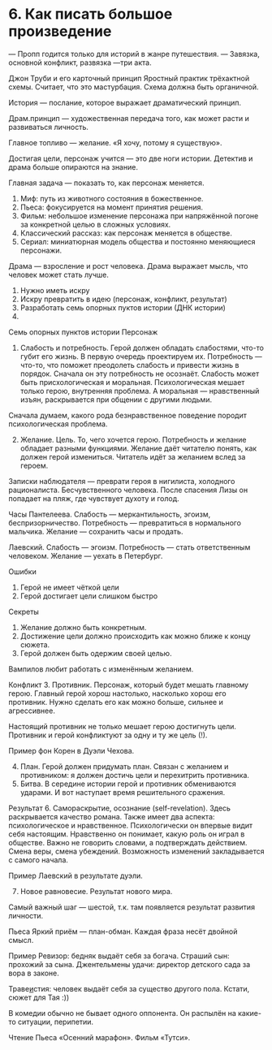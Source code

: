 # 6. Как писать большое произведение

— Пропп годится только для историй в жанре путешествия.
— Завязка, основной конфликт, развязка —три акта.

Джон Труби и его карточный принцип
Яростный практик трёхактной схемы. Считает, что это мастурбация. Схема должна быть органичной. 

История — послание, которое выражает драматический принцип. 

Драм.принцип — художественная передача того, как может расти и развиваться личность. 

Главное топливо — желание. «Я хочу, потому я существую». 

Достигая цели, персонаж учится — это две ноги истории. Детектив и драма больше опираются на знание.

Главная задача — показать то, как персонаж меняется.

1.	Миф: путь из животного состояния в божественное.
2.	Пьеса: фокусируется на момент принятия решения.
3.	Фильм: небольшое изменение персонажа при напряжённой погоне за конкретной целью в сложных условиях.
4.	Классический рассказ: как персонаж меняется в обществе.
5.	Сериал: миниатюрная модель общества и постоянно меняющиеся персонажи.

Драма — взросление и рост человека. Драма выражает мысль, что человек может стать лучше.

1.	Нужно иметь искру
2.	Искру превратить в идею (персонаж, конфликт, результат)
3.	Разработать семь опорных пуктов истории (ДНК истории)
4.	  


Семь опорных пунктов истории
Персонаж
1. Слабость и потребность. Герой должен обладать слабостями, что-то губит его жизнь. В первую очередь проектируем их. Потребность — что-то, что поможет преодолеть слабость и привести жизнь в порядок. Сначала он эту потребность не осознаёт. Слабость может быть присхологическая и моральная. Психологическая мешает только герою, внутренняя проблема. А моральная — нравственный изъян, раскрывается при общении с другими людьми.

Сначала думаем, какого рода безнравственное поведение породит психологическая проблема.

2. Желание. Цель. То, чего хочется герою. Потребность и желание обладает разными функциями. Желание даёт читателю понять, как должен герой измениться. Читатель идёт за желанием вслед за героем.

Записки наблюдателя — преврати героя в нигилиста, холодного рационалиста. Бесчувственного человека. После спасения Лизы он попадает на пляж, где чувствует духоту и голод.

Часы Пантелеева. Слабость — меркантильность, эгоизм, беспризорничество. Потребность — превратиться в нормального мальчика. Желание — сохранить часы и продать.

Лаевский. Слабость — эгоизм. Потребность — стать ответственным человеком. Желание — уехать в Петербург.

Ошибки

1.	Герой не имеет чёткой цели
2.	Герой достигает цели слишком быстро

Секреты

1.	Желание должно быть конкретным.
2.	Достижение цели должно происходить как можно ближе к концу сюжета.
3.	Герой должен быть одержим своей целью.

Вампилов любит работать с изменённым желанием.

Конфликт
3. Противник. Персонаж, который будет мешать главному герою. Главный герой хорош настолько, насколько хорош его противник. Нужно сделать его как можно больше, сильнее и агрессивнее.

Настоящий противник не только мешает герою достигнуть цели. Противник и герой конфликтуют за одну и ту же цель (!).

Пример
фон Корен в Дуэли Чехова.

4. План. Герой должен придумать план. Связан с желанием и противником: я должен достичь цели и перехитрить противника.
5. Битва. В середине истории герой и противник обмениваются ударами. И вот наступает время решительного сражения.

Результат
6. Самораскрытие, осознание (self-revelation). Здесь раскрывается качество романа. Также имеет два аспекта: психологическое и нравственное. Психологически он впервые видит себя настоящим. Нравственно он понимает, какую роль он играл в обществе. Важно не говорить словами, а подтверждать действием. Смена веры, смена убеждений. Возможность изменений закладывается с самого начала.

Пример
Лаевский в результате дуэли. 

7. Новое равновесие. Результат нового мира.

Самый важный шаг — шестой, т.к. там появляется результат развития личности.

Пьеса
Яркий приём — план-обман. Каждая фраза несёт двойной смысл.

Пример
Ревизор: бедняк выдаёт себя за богача. Страший сын: прохожий за сына. Джентельмены удачи: директор детского сада за вора в законе. 

Траве[и](#)стия: человек выдаёт себя за существо другого пола. Кстати, сюжет для Тая :))

В комедии обычно не бывает одного оппонента. Он распылён на какие-то ситуации, перипетии.

Чтение
Пьеса «Осенний марафон».
Фильм «Тутси».

